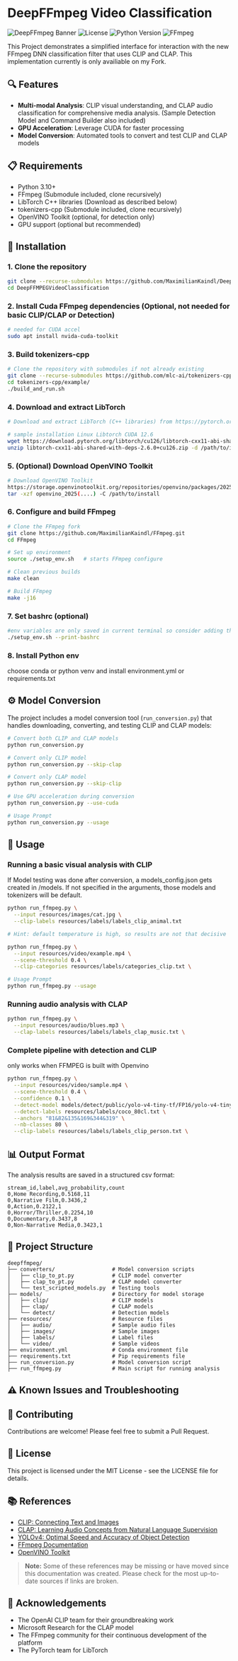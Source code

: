 # DeepFFmpeg Video Classification

![DeepFFmpeg Banner](https://img.shields.io/badge/DeepFFmpeg-AI%20Video%20Analysis-blue)
![License](https://img.shields.io/badge/License-MIT-green)
![Python Version](https://img.shields.io/badge/Python-3.10-blue)
![FFmpeg](https://img.shields.io/badge/FFmpeg-Latest-red)

This Project demonstrates a simplified interface for interaction with the new FFmpeg DNN classification filter that uses CLIP and CLAP. This implementation currently is only availiable on my Fork.

## 🔍 Features

- **Multi-modal Analysis**: CLIP visual understanding, and CLAP audio classification for comprehensive media analysis. (Sample Detection Model and Command Builder also included)
- **GPU Acceleration**: Leverage CUDA for faster processing
- **Model Conversion**: Automated tools to convert and test CLIP and CLAP models

## 📋 Requirements

- Python 3.10+
- FFmpeg (Submodule included, clone recursively)
- LibTorch C++ libraries (Download as described below)
- tokenizers-cpp (Submodule included, clone recursively)
- OpenVINO Toolkit (optional, for detection only)
- GPU support (optional but recommended)

## 🚀 Installation

### 1. Clone the repository

```bash
git clone --recurse-submodules https://github.com/MaximilianKaindl/DeepFFMPEGVideoClassification.git
cd DeepFFMPEGVideoClassification
```

### 2. Install Cuda FFmpeg dependencies (Optional, not needed for basic CLIP/CLAP or Detection)

```bash
# needed for CUDA accel
sudo apt install nvida-cuda-toolkit
```

### 3. Build tokenizers-cpp

```bash
# Clone the repository with submodules if not already existing
git clone --recurse-submodules https://github.com/mlc-ai/tokenizers-cpp.git
cd tokenizers-cpp/example/
./build_and_run.sh
```

### 4. Download and extract LibTorch

```bash
# Download and extract LibTorch (C++ libraries) from https://pytorch.org/get-started/locally/

# sample installation Linux Libtorch CUDA 12.6
wget https://download.pytorch.org/libtorch/cu126/libtorch-cxx11-abi-shared-with-deps-2.6.0%2Bcu126.zip
unzip libtorch-cxx11-abi-shared-with-deps-2.6.0+cu126.zip -d /path/to/install
```

### 5. (Optional) Download OpenVINO Toolkit

```bash
# Download OpenVINO Toolkit
https://storage.openvinotoolkit.org/repositories/openvino/packages/2025.0/linux     # choose the appropriate version
tar -xzf openvino_2025(....) -C /path/to/install
```

### 6. Configure and build FFmpeg

```bash
# Clone the FFmpeg fork
git clone https://github.com/MaximilianKaindl/FFmpeg.git
cd FFmpeg

# Set up environment 
source ./setup_env.sh   # starts FFmpeg configure

# Clean previous builds
make clean

# Build FFmpeg
make -j16
```

### 7. Set bashrc (optional)

```bash
#env variables are only saved in current terminal so consider adding the env variables to ~/.bashrc
./setup_env.sh --print-bashrc
```

### 8. Install Python env

choose conda or python venv and install environment.yml or requirements.txt

## ⚙️ Model Conversion

The project includes a model conversion tool (`run_conversion.py`) that handles downloading, converting, and testing CLIP and CLAP models:

```bash
# Convert both CLIP and CLAP models
python run_conversion.py

# Convert only CLIP model
python run_conversion.py --skip-clap

# Convert only CLAP model
python run_conversion.py --skip-clip

# Use GPU acceleration during conversion
python run_conversion.py --use-cuda

# Usage Prompt
python run_conversion.py --usage
```

## 🔧 Usage

### Running a basic visual analysis with CLIP

If Model testing was done after conversion, a models_config.json gets created in /models. 
If not specified in the arguments, those models and tokenizers will be default.

```bash
python run_ffmpeg.py \
  --input resources/images/cat.jpg \
  --clip-labels resources/labels/labels_clip_animal.txt

# Hint: default temperature is high, so results are not that decisive 

python run_ffmpeg.py \
  --input resources/video/example.mp4 \
  --scene-threshold 0.4 \
  --clip-categories resources/labels/categories_clip.txt \

# Usage Prompt
python run_ffmpeg.py --usage
```

### Running audio analysis with CLAP

```bash
python run_ffmpeg.py \
  --input resources/audio/blues.mp3 \
  --clap-labels resources/labels/labels_clap_music.txt \
```

### Complete pipeline with detection and CLIP
only works when FFMPEG is built with Openvino
```bash
python run_ffmpeg.py \
  --input resources/video/sample.mp4 \
  --scene-threshold 0.4 \
  --confidence 0.1 \
  --detect-model models/detect/public/yolo-v4-tiny-tf/FP16/yolo-v4-tiny-tf.xml \
  --detect-labels resources/labels/coco_80cl.txt \
  --anchors "81&82&135&169&344&319" \
  --nb-classes 80 \
  --clip-labels resources/labels/labels_clip_person.txt \
```

## 📊 Output Format

The analysis results are saved in a structured csv format:

```
stream_id,label,avg_probability,count
0,Home Recording,0.5168,11
0,Narrative Film,0.3436,2
0,Action,0.2122,1
0,Horror/Thriller,0.2254,10
0,Documentary,0.3437,8
0,Non-Narrative Media,0.3423,1
```

## 📁 Project Structure

```
deepffmpeg/
├── converters/                  # Model conversion scripts
│   ├── clip_to_pt.py            # CLIP model converter
│   ├── clap_to_pt.py            # CLAP model converter
│   └── test_scripted_models.py  # Testing tools
├── models/                      # Directory for model storage
│   ├── clip/                    # CLIP models
│   ├── clap/                    # CLAP models
│   └── detect/                  # Detection models
├── resources/                   # Resource files
│   ├── audio/                   # Sample audio files
│   ├── images/                  # Sample images
│   ├── labels/                  # Label files
│   └── video/                   # Sample videos
├── environment.yml              # Conda environment file
├── requirements.txt             # Pip requirements file
├── run_conversion.py            # Model conversion script
├── run_ffmpeg.py                # Main script for running analysis
```

## ⚠️ Known Issues and Troubleshooting

## 🤝 Contributing

Contributions are welcome! Please feel free to submit a Pull Request.

## 📜 License

This project is licensed under the MIT License - see the LICENSE file for details.

## 📚 References

- [CLIP: Connecting Text and Images](https://openai.com/research/clip)
- [CLAP: Learning Audio Concepts from Natural Language Supervision](https://github.com/microsoft/CLAP)
- [YOLOv4: Optimal Speed and Accuracy of Object Detection](https://arxiv.org/abs/2004.10934)
- [FFmpeg Documentation](https://ffmpeg.org/documentation.html)
- [OpenVINO Toolkit](https://docs.openvino.ai/)

> **Note:** Some of these references may be missing or have moved since this documentation was created. Please check for the most up-to-date sources if links are broken.

## 🙏 Acknowledgements

- The OpenAI CLIP team for their groundbreaking work
- Microsoft Research for the CLAP model
- The FFmpeg community for their continuous development of the platform
- The PyTorch team for LibTorch
